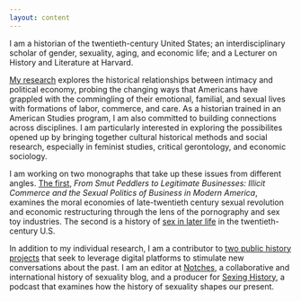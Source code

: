 ```yaml
---
layout: content
---
```

I am a historian of the twentieth-century United States; an interdisciplinary scholar of gender, sexuality, aging, and economic life; and a Lecturer on History and Literature at Harvard.

[My research](/research) explores the historical relationships between intimacy and political economy, probing the changing ways that Americans have grappled with the commingling of their emotional, familial, and sexual lives with formations of labor, commerce, and care. As a historian trained in an American Studies program, I am also committed to building connections across disciplines. I am particularly interested in exploring the possibilites opened up by bringing together cultural historical methods and social research, especially in feminist studies, critical gerontology, and economic sociology.

I am working on two monographs that take up these issues from different angles. [The first](/research), *From Smut Peddlers to Legitimate Businesses: Illicit Commerce and the Sexual Politics of Business in Modern America*, examines the moral economies of late-twentieth century sexual revolution and economic restructuring through the lens of the pornography and sex toy industries. The second is a history of [sex in later life](/research) in the twentieth-century U.S.

In addition to my individual research, I am a contributor to [two public history projects](/public_history) that seek to leverage digital platforms to stimulate new conversations about the past. I am an editor at [Notches](http://notchesblog.com), a collaborative and international history of sexuality blog, and a producer for [Sexing History](sexinghistory.com), a podcast that examines how the history of sexuality shapes our present.
